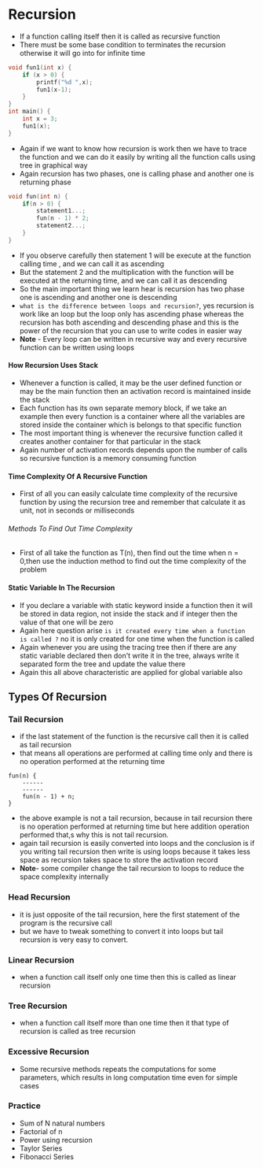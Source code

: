 # Recursion
- If a function calling itself then it is called as recursive function
- There must be some base condition to terminates the recursion otherwise it will go into for infinite time
```c
void fun1(int x) {
	if (x > 0) {
		printf("%d ",x);
		fun1(x-1);
	}
}
int main() {
	int x = 3;
	fun1(x);
}
```
- Again if we want to know how recursion is work then we have to trace the function and we can do it easily by writing all the function calls using tree in graphical way
- Again recursion has two phases, one is calling phase and another one is returning phase
```c
void fun(int n) {
	if(n > 0) {
		statement1...;
		fun(n - 1) * 2;
		statement2...;
	}
}
```
- If you observe carefully then statement 1 will be execute at the function calling time , and we can call it as ascending
- But the statement 2 and the multiplication with the function will be executed at the returning time, and we can call it as descending
- So the main important thing we learn hear is recursion has two phase one is ascending and another one is descending
- `what is the difference between loops and recursion?`, yes recursion is work like an loop but the loop only has ascending phase whereas the recursion has both ascending and descending phase and this is the power of the recursion that you can use to write codes in easier way
- **Note** - Every loop can be written in recursive way and every recursive function can be written using loops
#### How Recursion Uses Stack
- Whenever a function is called, it may be the user defined function or may be the main function then an activation record is maintained inside the stack 
- Each function has its own separate memory block, if we take an example then every function is a container where all the variables are stored inside the container which is belongs to that specific function
- The most important thing is whenever the recursive function called it creates another container for that particular in the stack
- Again number of activation records depends upon the number of calls so recursive function is a memory consuming function

#### Time Complexity Of A Recursive Function
- First of all you can easily calculate time complexity of the recursive function by using the recursion tree and remember that calculate it as unit, not in seconds or milliseconds
###### Methods To Find Out Time Complexity
- First of all take the function as T(n), then find out the time when n = 0,then use the induction method to find out the time complexity of the problem
#### Static Variable In The Recursion
- If you declare a variable with static keyword inside a function then it will be stored in data region, not inside the stack and if integer then the value of that one will be zero
- Again here question arise `is it created every time when a function is called ?` no it is only created for one time when the function is called
- Again whenever you are using the tracing tree then if there are any static variable declared then don't write it in the tree, always write it separated form the tree and update the value there
- Again this all above characteristic are applied for global variable also
## Types Of Recursion
### Tail Recursion
- if the last statement of the function is the recursive call then it is called as tail recursion
- that means all operations are performed at calling time only and there is no operation performed at the returning time
```
fun(n) {
	------
	------
	fun(n - 1) + n;
}
```
- the above example is not a tail recursion, because in tail recursion there is no operation performed at returning time but here addition operation performed that,s why this is not tail recursion.
- again tail recursion is easily converted into loops and the conclusion is if you  writing tail recursion then write is using loops because it takes less space as recursion takes space to store the activation record 
- **Note**- some compiler change the tail recursion to loops to reduce the space complexity internally
### Head Recursion
- it is just opposite of the tail recursion, here the first statement of the program is the recursive call
- but we have to tweak something to convert it into loops but tail recursion is very easy to convert.
### Linear Recursion
- when a function call itself only one time then this is called as linear recursion
### Tree Recursion
- when a function call itself more than one time then it that type of recursion is called as tree recursion
### Excessive Recursion
- Some recursive methods repeats the computations for some parameters, which results in long computation time even for simple cases
### Practice
- Sum of N natural numbers
- Factorial of n 
- Power using recursion
- Taylor Series
- Fibonacci Series
